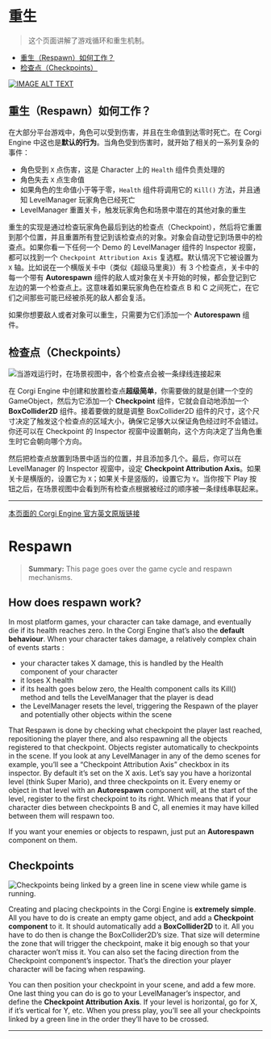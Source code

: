 # 重生

> 这个页面讲解了游戏循环和重生机制。

- [重生（Respawn）如何工作？](#重生Respawn如何工作)
- [检查点（Checkpoints）](#检查点Checkpoints)

[![IMAGE ALT TEXT](http://img.youtube.com/vi/xyn5U_KUhVg/0.jpg)](https://youtu.be/xyn5U_KUhVg "Corgi Engine Tutorial : Respawn")

## 重生（Respawn）如何工作？

在大部分平台游戏中，角色可以受到伤害，并且在生命值到达零时死亡。在 Corgi Engine 中这也是**默认的行为**。当角色受到伤害时，就开始了相关的一系列复杂的事件：

* 角色受到 `X` 点伤害，这是 Character 上的 `Health` 组件负责处理的
* 角色失去 `X` 点生命值
* 如果角色的生命值小于等于零，`Health` 组件将调用它的 `Kill()` 方法，并且通知 LevelManager 玩家角色已经死亡
* LevelManager 重置关卡，触发玩家角色和场景中潜在的其他对象的重生

重生的实现是通过检查玩家角色最后到达的检查点（Checkpoint），然后将它重置到那个位置，并且重置所有登记到该检查点的对象。对象会自动登记到场景中的检查点。如果你看一下任何一个 Demo 的 LevelManager 组件的 Inspector 视窗，都可以找到一个 `Checkpoint Attribution Axis` 复选框。默认情况下它被设置为 `X` 轴。比如说在一个横版关卡中（类似《超级马里奥》）有 3 个检查点，关卡中的每一个带有 **Autorespawn** 组件的敌人或对象在关卡开始的时候，都会登记到它左边的第一个检查点上。这意味着如果玩家角色在检查点 B 和 C 之间死亡，在它们之间那些可能已经被杀死的敌人都会复活。

如果你想要敌人或者对象可以重生，只需要为它们添加一个 **Autorespawn** 组件。

## 检查点（Checkpoints）

![当游戏运行时，在场景视图中，各个检查点会被一条绿线连接起来](media/15014710179423.jpg)

在 Corgi Engine 中创建和放置检查点**超级简单**，你需要做的就是创建一个空的 GameObject，然后为它添加一个 **Checkpoint** 组件，它就会自动地添加一个 **BoxCollider2D** 组件。接着要做的就是调整 BoxCollider2D 组件的尺寸，这个尺寸决定了触发这个检查点的区域大小，确保它足够大以保证角色经过时不会错过。你还可以在 Checkpoint 的 Inspector 视窗中设置朝向，这个方向决定了当角色重生时它会朝向哪个方向。

然后把检查点放置到场景中适当的位置，并且添加多几个。最后，你可以在 LevelManager 的 Inspector 视窗中，设定 **Checkpoint Attribution Axis**。如果关卡是横版的，设置它为 `X`；如果关卡是竖版的，设置它为 `Y`。当你按下 Play 按钮之后，在场景视图中会看到所有检查点根据被经过的顺序被一条绿线串联起来。

-------

[本页面的 Corgi Engine 官方英文原版链接](http://corgi-engine-docs.moremountains.com/respawn.html)

# Respawn

> **Summary:** This page goes over the game cycle and respawn mechanisms.

## How does respawn work?

In most platform games, your character can take damage, and eventually die if its health reaches zero. In the Corgi Engine that’s also the **default behaviour**. When your character takes damage, a relatively complex chain of events starts :

* your character takes X damage, this is handled by the Health component of your character
* it loses X health
* if its health goes below zero, the Health component calls its Kill() method and tells the LevelManager that the player is dead
* the LevelManager resets the level, triggering the Respawn of the player and potentially other objects within the scene

That Respawn is done by checking what checkpoint the player last reached, repositioning the player there, and also respawning all the objects registered to that checkpoint. Objects register automatically to checkpoints in the scene. If you look at any LevelManager in any of the demo scenes for example, you’ll see a “Checkpoint Attribution Axis” checkbox in its inspector. By default it’s set on the X axis. Let’s say you have a horizontal level (think Super Mario), and three checkpoints on it. Every enemy or object in that level with an **Autorespawn** component will, at the start of the level, register to the first checkpoint to its right. Which means that if your character dies between checkpoints B and C, all enemies it may have killed between them will respawn too.

If you want your enemies or objects to respawn, just put an **Autorespawn** component on them.

## Checkpoints

![Checkpoints being linked by a green line in scene view while game is running.](media/15014710179423.jpg)

Creating and placing checkpoints in the Corgi Engine is **extremely simple**. All you have to do is create an empty game object, and add a **Checkpoint component** to it. It should automatically add a **BoxCollider2D** to it. All you have to do then is change the BoxCollider2D’s size. That size will determine the zone that will trigger the checkpoint, make it big enough so that your character won’t miss it. You can also set the facing direction from the Checkpoint component’s inspector. That’s the direction your player character will be facing when respawing.

You can then position your checkpoint in your scene, and add a few more. One last thing you can do is go to your LevelManager’s inspector, and define the **Checkpoint Attribution Axis**. If your level is horizontal, go for X, if it’s vertical for Y, etc. When you press play, you’ll see all your checkpoints linked by a green line in the order they’ll have to be crossed.

-------


